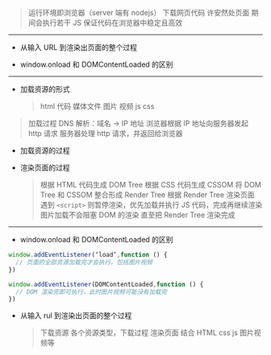 > 运行环境即浏览器（server 端有 nodejs）
> 下载网页代码 许安然处页面 期间会执行若干 JS
> 保证代码在浏览器中稳定且高效

---

- 从输入 URL 到渲染出页面的整个过程

- window.onload 和 DOMContentLoaded 的区别

---

- 加载资源的形式

  > html 代码
  > 媒体文件 图片 视频
  > js css

> 加载过程
> DNS 解析：域名 -> IP 地址
> 浏览器根据 IP 地址向服务器发起 http 请求
> 服务器处理 http 请求，并返回给浏览器

- 加载资源的过程

* 渲染页面的过程
  > 根据 HTML 代码生成 DOM Tree
  > 根据 CSS 代码生成 CSSOM
  > 将 DOM Tree 和 CSSOM 整合形成 Render Tree
  > 根据 Render Tree 渲染页面
  > 遇到 `<script>` 则暂停渲染，优先加载并执行 JS 代码，完成再继续渲染
  > 图片加载不会阻塞 DOM 的渲染
  > 直至把 Render Tree 渲染完成

---

- window.onload 和 DOMContentLoaded 的区别

```js
window.addEventListener(‘load’,function () {
  // 页面的全部资源加载完才会执行，包括图片视频
})

window.addEventListener(DOMContentLoaded,function () {
  // DOM 渲染完即可执行，此时图片视频可能没有加载完
})

```

- 从输入 rul 到渲染出页面的整个过程

  > 下载资源 各个资源类型，下载过程
  > 渲染页面 结合 HTML css js 图片视频等


